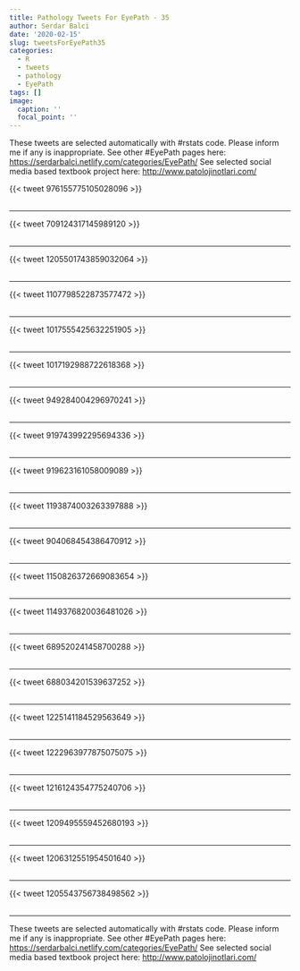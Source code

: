 ```yaml
---
title: Pathology Tweets For EyePath - 35
author: Serdar Balci
date: '2020-02-15'
slug: tweetsForEyePath35
categories:
  - R
  - tweets
  - pathology
  - EyePath
tags: []
image:
  caption: ''
  focal_point: ''
---
```



These tweets are selected automatically with #rstats code. Please inform me if any is inappropriate.
See other #EyePath pages here: https://serdarbalci.netlify.com/categories/EyePath/ 
See selected social media based textbook project here: http://www.patolojinotlari.com/

{{< tweet 976155775105028096 >}}
<br>
<br>
<hr>
{{< tweet 709124317145989120 >}}
<br>
<br>
<hr>
{{< tweet 1205501743859032064 >}}
<br>
<br>
<hr>
{{< tweet 1107798522873577472 >}}
<br>
<br>
<hr>
{{< tweet 1017555425632251905 >}}
<br>
<br>
<hr>
{{< tweet 1017192988722618368 >}}
<br>
<br>
<hr>
{{< tweet 949284004296970241 >}}
<br>
<br>
<hr>
{{< tweet 919743992295694336 >}}
<br>
<br>
<hr>
{{< tweet 919623161058009089 >}}
<br>
<br>
<hr>
{{< tweet 1193874003263397888 >}}
<br>
<br>
<hr>
{{< tweet 904068454386470912 >}}
<br>
<br>
<hr>
{{< tweet 1150826372669083654 >}}
<br>
<br>
<hr>
{{< tweet 1149376820036481026 >}}
<br>
<br>
<hr>
{{< tweet 689520241458700288 >}}
<br>
<br>
<hr>
{{< tweet 688034201539637252 >}}
<br>
<br>
<hr>
{{< tweet 1225141184529563649 >}}
<br>
<br>
<hr>
{{< tweet 1222963977875075075 >}}
<br>
<br>
<hr>
{{< tweet 1216124354775240706 >}}
<br>
<br>
<hr>
{{< tweet 1209495559452680193 >}}
<br>
<br>
<hr>
{{< tweet 1206312551954501640 >}}
<br>
<br>
<hr>
{{< tweet 1205543756738498562 >}}
<br>
<br>
<hr>


These tweets are selected automatically with #rstats code. Please inform me if any is inappropriate.
See other #EyePath pages here: https://serdarbalci.netlify.com/categories/EyePath/ 
See selected social media based textbook project here: http://www.patolojinotlari.com/
